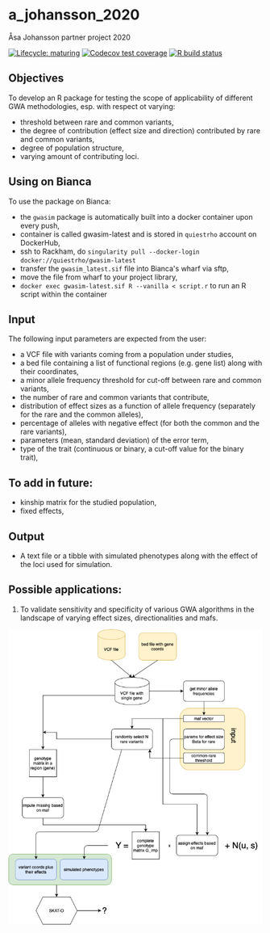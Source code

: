 # a_johansson_2020
Åsa Johansson partner project 2020

<!-- badges: start -->
[![Lifecycle: maturing](https://img.shields.io/badge/lifecycle-maturing-blue.svg)](https://www.tidyverse.org/lifecycle/#maturing)
[![Codecov test coverage](https://codecov.io/gh/NBISweden/a_johansson_2020/branch/master/graph/badge.svg)](https://codecov.io/gh/NBISweden/a_johansson_2020?branch=master)
[![R build status](https://github.com/NBISweden/a_johansson_2020/workflows/R-CMD-check/badge.svg)](https://github.com/NBISweden/a_johansson_2020/actions)
<!-- badges: end -->

## Objectives
To develop an R package for testing the scope of applicability of different GWA methodologies, esp. with respect ot varying:
* threshold between rare and common variants,
* the degree of contribution (effect size and direction) contributed by rare and common variants,
* degree of population structure,
* varying amount of contributing loci.

## Using on Bianca
To use the package on Bianca:
* the `gwasim` package is automatically built into a docker container upon every push,
* container is called gwasim-latest and is stored in `quiestrho` account on DockerHub,
* ssh to Rackham, do `singularity pull --docker-login docker://quiestrho/gwasim-latest`
* transfer the `gwasim_latest.sif` file into Bianca's wharf via sftp,
* move the file from wharf to your project library,
* `docker exec gwasim-latest.sif R --vanilla < script.r` to run an R script within the container 

## Input
The following input parameters are expected from the user:
* a VCF file with variants coming from a population under studies,
* a bed file containing a list of functional regions (e.g. gene list) along with their coordinates,
* a minor allele frequency threshold for cut-off between rare and common variants,
* the number of rare and common variants that contribute,
* distribution of effect sizes as a function of allele frequency (separately for the rare and the common alleles),
* percentage of alleles with negative effect (for both the common and the rare variants),
* parameters (mean, standard deviation) of the error term,
* type of the trait (continuous or binary, a cut-off value for the binary trait),

## To add in future:
* kinship matrix for the studied population,
* fixed effects,

## Output
* A text file or a tibble with simulated phenotypes along with the effect of the loci used for simulation.

## Possible applications:
1. To validate sensitivity and specificity of various GWA algorithms in the landscape of varying effect sizes, directionalities and mafs. 

![](assets/Simulations_diagram.png?raw=true)
